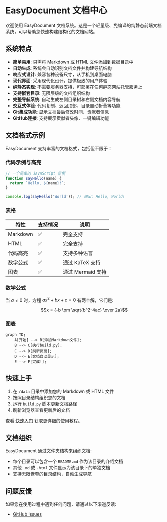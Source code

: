 # EasyDocument 文档中心

欢迎使用 EasyDocument 文档系统。这是一个轻量级、免编译的纯静态前端文档系统，可以帮助您快速构建结构化的文档网站。

## 系统特点

- **简单易用**: 只需将 Markdown 或 HTML 文件添加到数据目录中
- **自动生成**: 系统会自动识别文档文件并构建导航结构
- **响应式设计**: 兼容各种设备尺寸，从手机到桌面电脑
- **现代界面**: 采用现代化设计，提供极致的用户体验
- **纯静态实现**: 不需要服务器支持，可部署在任何静态网站托管服务上
- **支持嵌套目录**: 无限层级的文档组织结构
- **完整导航系统**: 自动生成左侧目录树和右侧文档内容导航
- **交互式体验**: 代码复制、返回顶部、目录自动折叠等功能
- **Git集成功能**: 显示文档最后修改时间、贡献者信息
- **GitHub连接**: 支持展示贡献者头像、一键编辑功能

## 文档格式示例

EasyDocument 支持丰富的文档格式，包括但不限于：

### 代码示例与高亮

```javascript
// 一个简单的 JavaScript 示例
function sayHello(name) {
  return `Hello, ${name}!`;
}

console.log(sayHello('World')); // 输出: Hello, World!
```

### 表格

| 特性 | 支持情况 | 说明 |
|------|---------|------|
| Markdown | ✅ | 完全支持 |
| HTML | ✅ | 完全支持 |
| 代码高亮 | ✅ | 支持多种语言 |
| 数学公式 | ✅ | 通过 KaTeX 支持 |
| 图表 | ✅ | 通过 Mermaid 支持 |

### 数学公式

当 $a \ne 0$ 时，方程 $ax^2 + bx + c = 0$ 有两个解，它们是:

$$x = {-b \pm \sqrt{b^2-4ac} \over 2a}$$

### 图表

```mermaid
graph TD;
    A[开始] --> B[添加Markdown文件];
    B --> C[执行build.py];
    C --> D[刷新页面];
    D --> E[文档自动显示];
    E --> F[完成!];
```

## 快速上手

1. 在 `/data` 目录中添加您的 Markdown 或 HTML 文件
2. 按照目录结构组织您的文档
3. 运行 `build.py` 脚本更新文档路径
4. 刷新浏览器查看更新后的文档

查看 [快速入门](快速入门/README.md) 获取更详细的使用教程。

## 文档组织

EasyDocument 通过文件夹结构来组织文档:

- 每个目录可以包含一个 `README.md` 作为该目录的介绍文档
- 其他 `.md` 或 `.html` 文件显示为该目录下的单独文档
- 支持无限嵌套的目录结构，自动生成导航

## 问题反馈

如果您在使用过程中遇到任何问题，请通过以下渠道反馈:

- [GitHub Issues](https://github.com/LoosePrince/EasyDocument/issues)